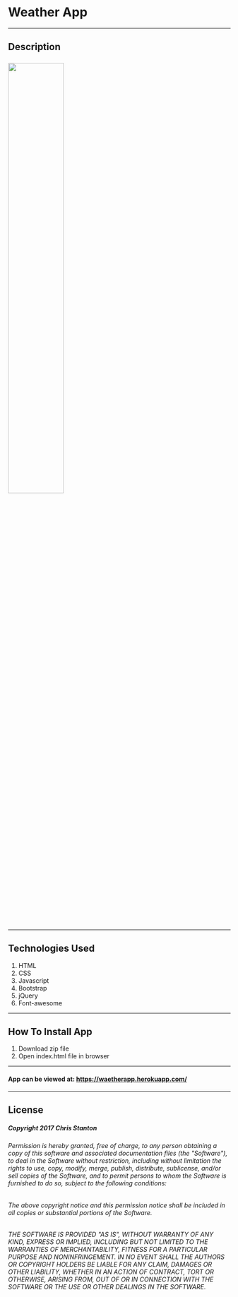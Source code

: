 
# Weather App

---

## Description
#####  

<img src="./public/assets/images/screenshots/desktop-one.png" width="50%">

---

## Technologies Used
  1. HTML
  2. CSS
  3. Javascript
  4. Bootstrap
  5. jQuery
  6. Font-awesome

---  

## How To Install App
  1. Download zip file
  2. Open index.html file in browser

---

#### App can be viewed at: https://waetherapp.herokuapp.com/

---

## License
##### Copyright 2017 Chris Stanton

###### Permission is hereby granted, free of charge, to any person obtaining a copy of this software and associated documentation files (the "Software"), to deal in the Software without restriction, including without limitation the rights to use, copy, modify, merge, publish, distribute, sublicense, and/or sell copies of the Software, and to permit persons to whom the Software is furnished to do so, subject to the following conditions:

###### The above copyright notice and this permission notice shall be included in all copies or substantial portions of the Software.

###### THE SOFTWARE IS PROVIDED "AS IS", WITHOUT WARRANTY OF ANY KIND, EXPRESS OR IMPLIED, INCLUDING BUT NOT LIMITED TO THE WARRANTIES OF MERCHANTABILITY, FITNESS FOR A PARTICULAR PURPOSE AND NONINFRINGEMENT. IN NO EVENT SHALL THE AUTHORS OR COPYRIGHT HOLDERS BE LIABLE FOR ANY CLAIM, DAMAGES OR OTHER LIABILITY, WHETHER IN AN ACTION OF CONTRACT, TORT OR OTHERWISE, ARISING FROM, OUT OF OR IN CONNECTION WITH THE SOFTWARE OR THE USE OR OTHER DEALINGS IN THE SOFTWARE.
